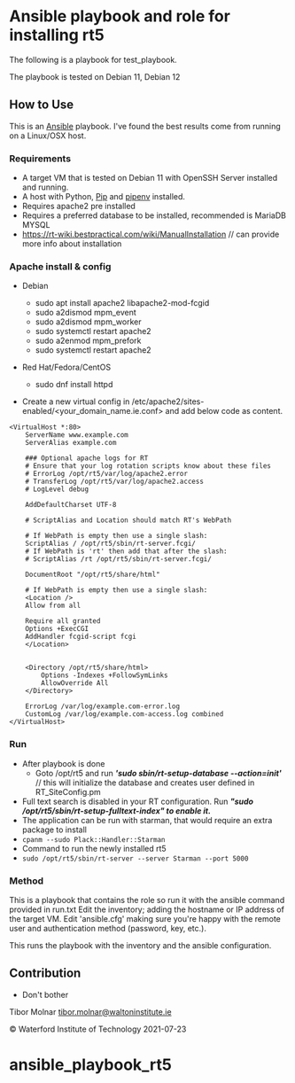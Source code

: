 # Ansible playbook and role for installing rt5

The following is a playbook for test_playbook.

The playbook is tested on Debian 11, Debian 12 

## How to Use

This is an [Ansible](https://github.com/ansible/ansible) playbook. I've found the best results come from running on a Linux/OSX host.

### Requirements

- A target VM that is tested on Debian 11 with OpenSSH Server installed and running.
- A host with Python, [Pip](https://pypi.python.org/pypi/pip) and [pipenv](http://docs.pipenv.org/en/latest/) installed.
- Requires apache2 pre installed
- Requires a preferred database to be installed, recommended is MariaDB MYSQL
- https://rt-wiki.bestpractical.com/wiki/ManualInstallation // can provide more info about installation

### Apache install & config

- Debian 
  * sudo apt install apache2 libapache2-mod-fcgid
  * sudo a2dismod mpm_event
  * sudo a2dismod mpm_worker
  * sudo systemctl restart apache2
  * sudo a2enmod mpm_prefork
  * sudo systemctl restart apache2
  
- Red Hat/Fedora/CentOS
  * sudo dnf install httpd
  
- Create a new virtual config in /etc/apache2/sites-enabled/<your_domain_name.ie.conf> and
add below code as content.

```
<VirtualHost *:80>
    ServerName www.example.com
    ServerAlias example.com

    ### Optional apache logs for RT
    # Ensure that your log rotation scripts know about these files
    # ErrorLog /opt/rt5/var/log/apache2.error
    # TransferLog /opt/rt5/var/log/apache2.access
    # LogLevel debug

    AddDefaultCharset UTF-8

    # ScriptAlias and Location should match RT's WebPath

    # If WebPath is empty then use a single slash:
    ScriptAlias / /opt/rt5/sbin/rt-server.fcgi/
    # If WebPath is 'rt' then add that after the slash:
    # ScriptAlias /rt /opt/rt5/sbin/rt-server.fcgi/

    DocumentRoot "/opt/rt5/share/html"

    # If WebPath is empty then use a single slash:
    <Location />
    Allow from all

    Require all granted
    Options +ExecCGI
    AddHandler fcgid-script fcgi
    </Location>


    <Directory /opt/rt5/share/html>
        Options -Indexes +FollowSymLinks
        AllowOverride All
    </Directory>

    ErrorLog /var/log/example.com-error.log
    CustomLog /var/log/example.com-access.log combined
</VirtualHost>

```

### Run

- After playbook is done
  * Goto /opt/rt5 and run ***'sudo sbin/rt-setup-database --action=init'*** // this will initialize the database and creates user defined in RT_SiteConfig.pm
- Full text search is disabled in your RT configuration.  Run ***"sudo /opt/rt5/sbin/rt-setup-fulltext-index" to enable it.***
- The application can be run with starman, that would require an extra package to install
- `` cpanm --sudo Plack::Handler::Starman ``
- Command to run the newly installed rt5
- `` sudo /opt/rt5/sbin/rt-server --server Starman --port 5000 ``

### Method

This is a playbook that contains the role so run it with the ansible command provided in run.txt
Edit the inventory; adding the hostname or IP address of the target VM.
Edit 'ansible.cfg' making sure you're happy with the remote user and authentication method (password, key, etc.).


This runs the playbook with the inventory and the ansible configuration.

## Contribution

- Don't bother

Tibor Molnar tibor.molnar@waltoninstitute.ie

&copy; Waterford Institute of Technology 2021-07-23 
# ansible_playbook_rt5
